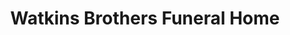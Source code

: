 ---
title: "Watkins Brothers Funeral Home"
url: /bancroft/watkins-brothers-funeral-home/
shop: Bestattungen
---